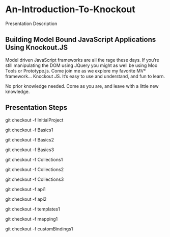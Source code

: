 An-Introduction-To-Knockout
===========================

Presentation Description

Building Model Bound JavaScript Applications Using Knockout.JS
--------------------------------------------------------------

Model driven JavaScript frameworks are all the rage these days.  If you’re still manipulating the DOM using JQuery you might as well be using Moo Tools or Prototype.js.  Come join me as we explore my favorite MV* framework…  Knockout JS.
It’s easy to use and understand, and fun to learn.  

No prior knowledge needed.  Come as you are, and leave with a little new knowledge.


Presentation Steps
------------------

git checkout -f InitialProject

git checkout -f Basics1

git checkout -f Basics2

git checkout -f Basics3

git checkout -f Collections1

git checkout -f Collections2

git checkout -f Collections3

git checkout -f api1

git checkout -f api2

git checkout -f templates1

git checkout -f mapping1

git checkout -f customBindings1